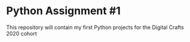 # Python Assignment #1

This repository will contain my first Python projects for the Digital Crafts 2020 cohort